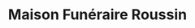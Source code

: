 ---
title: "Maison Funéraire Roussin"
url: /saint-lazare/maison-funeraire-roussin/
shop: Bestattungen
---